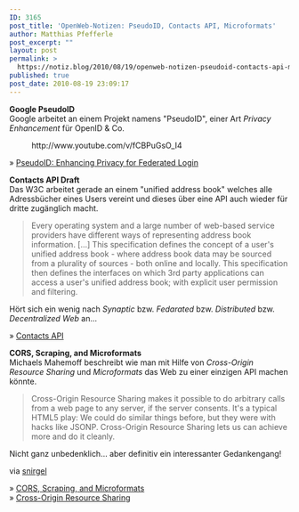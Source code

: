 ```yaml
---
ID: 3165
post_title: 'OpenWeb-Notizen: PseudoID, Contacts API, Microformats'
author: Matthias Pfefferle
post_excerpt: ""
layout: post
permalink: >
  https://notiz.blog/2010/08/19/openweb-notizen-pseudoid-contacts-api-microformats/
published: true
post_date: 2010-08-19 23:09:17
---
```

<!-- wp:paragraph -->
<p><strong>Google PseudoID</strong><br/> Google arbeitet an einem Projekt namens "PseudoID", einer Art <em>Privacy Enhancement</em> für OpenID &amp; Co.</p>
<!-- /wp:paragraph -->

<!-- wp:core-embed/youtube {"url":"http://www.youtube.com/v/fCBPuGsO_I4","align":"wide","type":"rich","providerNameSlug":"handler-einbetten"} -->
<figure class="wp-block-embed-youtube wp-block-embed alignwide is-type-rich is-provider-handler-einbetten">
	http://www.youtube.com/v/fCBPuGsO_I4
</figure>
<!-- /wp:core-embed/youtube -->

<!-- wp:paragraph -->
<p>» <a href="http://www.pseudoid.net/">PseudoID: Enhancing Privacy for Federated Login</a></p>
<!-- /wp:paragraph -->

<!-- wp:paragraph -->
<p><strong>Contacts API Draft</strong><br/> Das W3C arbeitet gerade an einem "unified address book" welches alle Adressbücher eines Users vereint und dieses über eine API auch wieder für dritte zugänglich macht.</p>
<!-- /wp:paragraph -->

<!-- wp:quote -->
<blockquote class="wp-block-quote">
	<p>Every operating system and a large number of web-based service providers have different ways of representing address book information. [...] This specification defines the concept of a user's unified address book - where address book data may be sourced from a plurality of sources - both online and locally. This specification then defines the interfaces on which 3rd party applications can access a user's unified address book; with explicit user permission and filtering.</p>
</blockquote>
<!-- /wp:quote -->

<!-- wp:paragraph -->
<p>Hört sich ein wenig nach <em>Synaptic</em> bzw. <em>Fedarated</em> bzw. <em>Distributed</em> bzw. <em>Decentralized Web</em> an...</p>
<!-- /wp:paragraph -->

<!-- wp:paragraph -->
<p>» <a href="http://www.w3.org/TR/2010/WD-contacts-api-20100817/">Contacts API</a></p>
<!-- /wp:paragraph -->

<!-- wp:paragraph -->
<p><strong>CORS, Scraping, and Microformats</strong><br/> Michaels Mahemoff beschreibt wie man mit Hilfe von <em>Cross-Origin Resource Sharing</em> und <em>Microformats</em> das Web zu einer einzigen API machen könnte.</p>
<!-- /wp:paragraph -->

<!-- wp:quote -->
<blockquote class="wp-block-quote">
	<p>Cross-Origin Resource Sharing makes it possible to do arbitrary calls from a web page to any server, if the server consents. It's a typical HTML5 play: We could do similar things before, but they were with hacks like JSONP. Cross-Origin Resource Sharing lets us can achieve more and do it cleanly.</p>
</blockquote>
<!-- /wp:quote -->

<!-- wp:paragraph -->
<p>Nicht ganz unbedenklich... aber definitiv ein interessanter Gedankengang!</p>
<!-- /wp:paragraph -->

<!-- wp:paragraph -->
<p>via <a href="http://www.snirgel.de/">snirgel</a></p>
<!-- /wp:paragraph -->

<!-- wp:paragraph -->
<p>» <a href="http://softwareas.com/cors-scraping-and-microformats">CORS, Scraping, and Microformats</a><br/> » <a href="http://www.w3.org/TR/2010/WD-cors-20100727/">Cross-Origin Resource Sharing</a></p>
<!-- /wp:paragraph -->